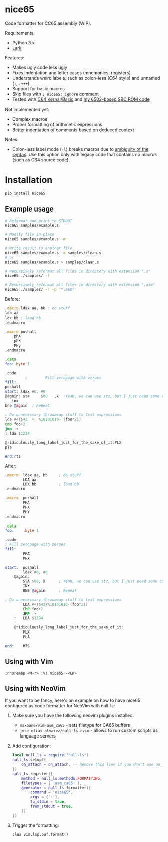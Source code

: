 # nice65
Code formatter for CC65 assembly (WIP).

Requirements:

- Python 3.x
- [Lark](https://github.com/lark-parser/lark)

Features:
- Makes ugly code less ugly
- Fixes indentation and letter cases (mnemonics, registers)
- Understands weird labels, such as colon-less (C64 style) and unnamed (`:`, `:+++`)
- Support for basic macros
- Skip files with `; nice65: ignore` comment
- Tested with [C64 Kernal/Basic](https://github.com/mist64/c64rom) and [my 6502-based SBC ROM code](https://github.com/and3rson/deck65)

Not implemented yet:
- Complex macros
- Proper formatting of arithmetic expressions
- Better indentation of comments based on deduced context

Notes:
- Colon-less label mode (`-l`) breaks macros due to [ambiguity of the syntax](https://github.com/cc65/cc65/discussions/2158#discussioncomment-6644905). Use this option only with legacy code that contains no macros (such as C64 source code).

# Installation

```sh
pip install nice65
```

## Example usage

```sh
# Reformat and print to STDOUT
nice65 samples/example.s

# Modify file in-place
nice65 samples/example.s -m

# Write result to another file
nice65 samples/example.s -o samples/clean.s
# or
nice65 samples/example.s > samples/clean.s

# Recursively reformat all files in directory with extension ".s"
nice65 ./samples/ -r

# Recursively reformat all files in directory with extension ".asm"
nice65 ./samples/ -r -p '*.asm'
```

Before:
```asm
.macro ldax aa, bb ; do stuff
lda aa
ldx bb ; load bb
.endmacro

.macro pushall
    phA
    phX
    PHy
.endmacro

.data
foo:.byte 1

.code
         ;        Fill zeropage with zeroes
fill:
pushall
start: ldax #0, #0
@again: sta     $00   ,x  ;Yeah, we can use stz, but I just need some code to test nice65!
   inx
bne @again  ; Repeat

; Do unnecessary throwaway stuff to test expressions
lda #<($42  +  %10101010- (foo*2))
cmp foo+2
jmp :+
: lda $1234

@ridiculously_long_label_just_for_the_sake_of_it:PLX
pla

end:rts
```

After:
```asm
.macro  ldax aa, bb     ; do stuff
        LDA aa
        LDX bb          ; load bb
.endmacro

.macro  pushall
        PHA
        PHX
        PHY
.endmacro

.data
foo:    .byte 1

.code
; Fill zeropage with zeroes
fill:
        PHA
        PHX

start:  pushall
        ldax #0, #0
    @again:
        STA $00, X      ; Yeah, we can use stz, but I just need some code to test nice65!
        INX
        BNE @again      ; Repeat

; Do unnecessary throwaway stuff to test expressions
        LDA #<($42+%10101010-(foo*2))
        CMP foo+2
        JMP :+
    :   LDA $1234

    @ridiculously_long_label_just_for_the_sake_of_it:
        PLX
        PLA

end:    RTS
```


## Using with Vim

```vim
:nnoremap <M-r> :%! nice65 -<CR>
```

## Using with NeoVim

If you want to be fancy, here's an example on how to have nice65 configured as code formatter for NeoVim with null-ls:

1. Make sure you have the following neovim plugins installed:
    - `maxbane/vim-asm_ca65` - sets filetype for CA65 buffers
    - `jose-elias-alvarez/null-ls.nvim` - allows to run custom scripts as language servers

2. Add configuration:

    ```lua
    local null_ls = require("null-ls")
    null_ls.setup({
        on_attach = on_attach, -- Remove this line if you don't use on_attach
    })
    null_ls.register({
        method = null_ls.methods.FORMATTING,
        filetypes = { 'asm_ca65' },
        generator = null_ls.formatter({
            command = 'nice65',
            args = {'-'},
            to_stdin = true,
            from_stdout = true,
        }),
    })
    ```

3. Trigger the formatting:

    ```vim
    :lua vim.lsp.buf.format()
    ```
